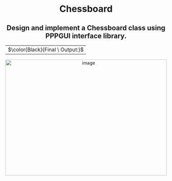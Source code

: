 <div align="center">
<h1>Chessboard</h1>
<h2>Design and implement a Chessboard class using PPPGUI interface library.</h2>
<table><tr><td>$\color{Black}{Final \ Output:}$</td></tr></table>
<img width="504" height="362" alt="image" src="https://github.com/user-attachments/assets/8a9775f3-44dd-4926-ad70-cfa8e68cd8de" />
</div>
